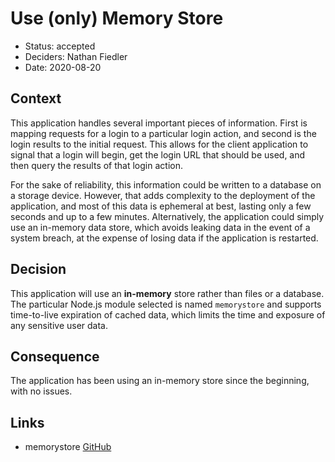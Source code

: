 # Use (only) Memory Store

* Status: accepted
* Deciders: Nathan Fiedler
* Date: 2020-08-20

## Context

This application handles several important pieces of information. First is mapping requests for a login to a particular login action, and second is the login results to the initial request. This allows for the client application to signal that a login will begin, get the login URL that should be used, and then query the results of that login action.

For the sake of reliability, this information could be written to a database on a storage device. However, that adds complexity to the deployment of the application, and most of this data is ephemeral at best, lasting only a few seconds and up to a few minutes. Alternatively, the application could simply use an in-memory data store, which avoids leaking data in the event of a system breach, at the expense of losing data if the application is restarted.

## Decision

This application will use an **in-memory** store rather than files or a database. The particular Node.js module selected is named `memorystore` and supports time-to-live expiration of cached data, which limits the time and exposure of any sensitive user data.

## Consequence

The application has been using an in-memory store since the beginning, with no issues.

## Links

* memorystore [GitHub](https://github.com/roccomuso/memorystore)
